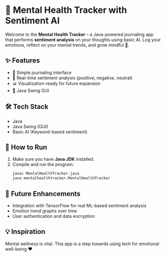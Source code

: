 
# 🧠 Mental Health Tracker with Sentiment AI

Welcome to the **Mental Health Tracker** – a Java-powered journaling app that performs **sentiment analysis** on your thoughts using basic AI. Log your emotions, reflect on your mental trends, and grow mindful 🌱.

## ✨ Features

- 📝 Simple journaling interface
- 🤖 Real-time sentiment analysis (positive, negative, neutral)
- 📊 Visualization-ready for future expansion
- 🎨 Java Swing GUI

## 🛠 Tech Stack

- Java
- Java Swing (GUI)
- Basic AI (Keyword-based sentiment)

## 🚀 How to Run

1. Make sure you have **Java JDK** installed.
2. Compile and run the program:
   ```bash
   javac MentalHealthTracker.java
   java mentalhealthtracker.MentalHealthTracker
   ```

## 🔮 Future Enhancements

- Integration with TensorFlow for real ML-based sentiment analysis
- Emotion trend graphs over time
- User authentication and data encryption

## 💡 Inspiration

Mental wellness is vital. This app is a step towards using tech for emotional well-being ❤️
